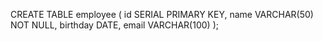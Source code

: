 CREATE TABLE employee (
  id SERIAL PRIMARY KEY,
  name VARCHAR(50) NOT NULL,
  birthday DATE,
  email VARCHAR(100)
);

